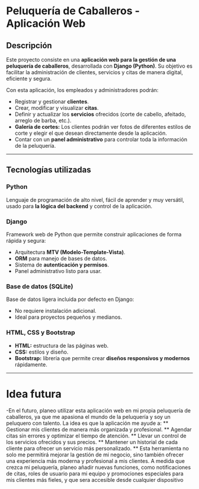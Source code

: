 # Peluquería de Caballeros - Aplicación Web

## Descripción
Este proyecto consiste en una **aplicación web para la gestión de una peluquería de caballeros**, desarrollada con **Django (Python)**. Su objetivo es facilitar la administración de clientes, servicios y citas de manera digital, eficiente y segura.

Con esta aplicación, los empleados y administradores podrán:
- Registrar y gestionar **clientes**.
- Crear, modificar y visualizar **citas**.
- Definir y actualizar los **servicios** ofrecidos (corte de cabello, afeitado, arreglo de barba, etc.).
- **Galería de cortes:** Los clientes podrán ver fotos de diferentes estilos de corte y elegir el que desean directamente desde la aplicación.
- Contar con un **panel administrativo** para controlar toda la información de la peluquería.
---

## Tecnologías utilizadas

### Python
Lenguaje de programación de alto nivel, fácil de aprender y muy versátil, usado para **la lógica del backend** y control de la aplicación.

### Django
Framework web de Python que permite construir aplicaciones de forma rápida y segura:
- Arquitectura **MTV (Modelo-Template-Vista)**.
- **ORM** para manejo de bases de datos.
- Sistema de **autenticación y permisos**.
- Panel administrativo listo para usar.

### Base de datos (SQLite)
Base de datos ligera incluida por defecto en Django:
- No requiere instalación adicional.
- Ideal para proyectos pequeños y medianos.

### HTML, CSS y Bootstrap
- **HTML:** estructura de las páginas web.
- **CSS:** estilos y diseño.
- **Bootstrap:** librería que permite crear **diseños responsivos y modernos** rápidamente.



---

# Idea futura
-En el futuro, planeo utilizar esta aplicación web en mi propia peluquería de caballeros, ya que me apasiona el mundo de la peluquería y soy un peluquero con talento. La idea es que la aplicación me ayude a:
** Gestionar mis clientes de manera más organizada y profesional.
** Agendar citas sin errores y optimizar el tiempo de atención.
** Llevar un control de los servicios ofrecidos y sus precios.
** Mantener un historial de cada cliente para ofrecer un servicio más personalizado.
** Esta herramienta no solo me permitirá mejorar la gestión de mi negocio, sino también ofrecer una experiencia más moderna y profesional a mis clientes. A medida que crezca mi peluquería,  planeo añadir nuevas funciones, como notificaciones de citas, roles de usuario para mi equipo y promociones especiales para mis clientes más fieles, y que sera accesible desde cualquier dispositivo 


